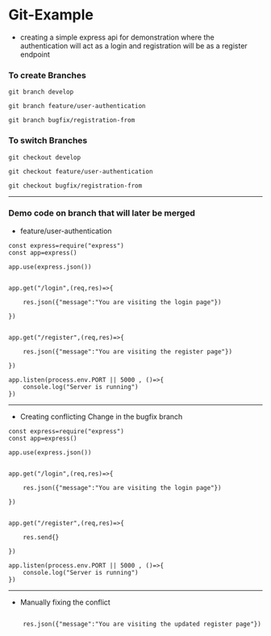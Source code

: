 # Git-Example
- creating a simple express api for demonstration where the authentication will act as a login and registration will be as a register endpoint

### To create Branches

``` git branch develop ```

``` git branch feature/user-authentication ```

``` git branch bugfix/registration-from ```


### To switch Branches

``` git checkout develop ```

``` git checkout feature/user-authentication ```

``` git checkout bugfix/registration-from ```


--------------------------------------


### Demo code on branch that will later be merged 
- feature/user-authentication
```
const express=require("express")
const app=express()

app.use(express.json())


app.get("/login",(req,res)=>{

    res.json({"message":"You are visiting the login page"})

})


app.get("/register",(req,res)=>{

    res.json({"message":"You are visiting the register page"})

})

app.listen(process.env.PORT || 5000 , ()=>{
    console.log("Server is running")
})

```


---------------------------



- Creating conflicting Change in the bugfix branch

```
const express=require("express")
const app=express()

app.use(express.json())


app.get("/login",(req,res)=>{

    res.json({"message":"You are visiting the login page"})

})


app.get("/register",(req,res)=>{

    res.send{}

})

app.listen(process.env.PORT || 5000 , ()=>{
    console.log("Server is running")
})

```


-----------------------

- Manually fixing the conflict


```

    res.json({"message":"You are visiting the updated register page"})


```


